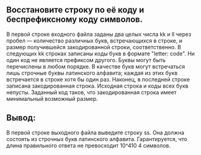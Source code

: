 ## Восстановите строку по её коду и беспрефиксному коду символов. 

В первой строке входного файла заданы два целых числа kk и ll через пробел — количество различных букв, встречающихся в строке, и размер получившейся закодированной строки, соответственно. В следующих kk строках записаны коды букв в формате "letter: code". Ни один код не является префиксом другого. Буквы могут быть перечислены в любом порядке. В качестве букв могут встречаться лишь строчные буквы латинского алфавита; каждая из этих букв встречается в строке хотя бы один раз. Наконец, в последней строке записана закодированная строка. Исходная строка и коды всех букв непусты. Заданный код таков, что закодированная строка имеет минимальный возможный размер.

## Вывод: 
В первой строке выходного файла выведите строку ss. Она должна состоять из строчных букв латинского алфавита. Гарантируется, что длина правильного ответа не превосходит 10^410 
4
  символов.